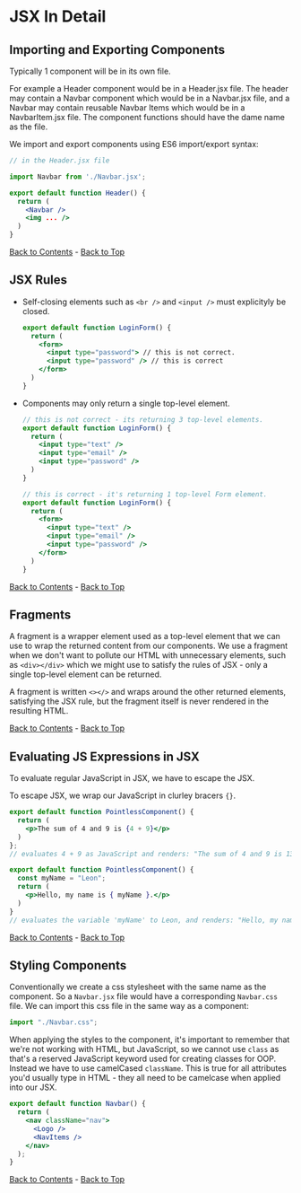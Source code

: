 # JSX In Detail

## Importing and Exporting Components

Typically 1 component will be in its own file.

For example a Header component would be in a Header.jsx file. The header may contain a Navbar component which would be in a Navbar.jsx file, and a Navbar may contain reusable Navbar Items which would be in a NavbarItem.jsx file. The component functions should have the dame name as the file.

We import and export components using ES6 import/export syntax:

```jsx
// in the Header.jsx file

import Navbar from './Navbar.jsx';

export default function Header() {
  return (
    <Navbar />
    <img ... />
  )
}
```

[Back to Contents](./README.md) - [Back to Top](#)

## JSX Rules

- Self-closing elements such as `<br />` and `<input />` must explicityly be closed.
  ```jsx
  export default function LoginForm() {
    return (
      <form>
        <input type="password"> // this is not correct.
        <input type="password" /> // this is correct
      </form>
    )
  }
  ```
- Components may only return a single top-level element.

  ```jsx
  // this is not correct - its returning 3 top-level elements.
  export default function LoginForm() {
    return (
      <input type="text" />
      <input type="email" />
      <input type="password" />
    )
  }

  // this is correct - it's returning 1 top-level Form element.
  export default function LoginForm() {
    return (
      <form>
        <input type="text" />
        <input type="email" />
        <input type="password" />
      </form>
    )
  }
  ```

[Back to Contents](./README.md) - [Back to Top](#)

## Fragments

A fragment is a wrapper element used as a top-level element that we can use to wrap the returned content from our components. We use a fragment when we don't want to pollute our HTML with unnecessary elements, such as `<div></div>` which we might use to satisfy the rules of JSX - only a single top-level element can be returned.

A fragment is written `<></>` and wraps around the other returned elements, satisfying the JSX rule, but the fragment itself is never rendered in the resulting HTML.

[Back to Contents](./README.md) - [Back to Top](#)

## Evaluating JS Expressions in JSX

To evaluate regular JavaScript in JSX, we have to escape the JSX.

To escape JSX, we wrap our JavaScript in clurley bracers `{}`.

```jsx
export default function PointlessComponent() {
  return (
    <p>The sum of 4 and 9 is {4 + 9}</p>
  )
};
// evaluates 4 + 9 as JavaScript and renders: "The sum of 4 and 9 is 13".

export default function PointlessComponent() {
  const myName = "Leon";
  return (
    <p>Hello, my name is { myName }.</p>
  )
}
// evaluates the variable 'myName' to Leon, and renders: "Hello, my name is Leon"
```

[Back to Contents](./README.md) - [Back to Top](#)

## Styling Components

Conventionally we create a css stylesheet with the same name as the component. So a `Navbar.jsx` file would have a corresponding `Navbar.css` file. We can import this css file in the same way as a component:

```jsx
import "./Navbar.css";
```

When applying the styles to the component, it's important to remember that we're not working with HTML, but JavaScript, so we cannot use `class` as that's a reserved JavaScript keyword used for creating classes for OOP. Instead we have to use camelCased `className`. This is true for all attributes you'd usually type in HTML - they all need to be camelcase when applied into our JSX.

```jsx
export default function Navbar() {
  return (
    <nav className="nav">
      <Logo />
      <NavItems />
    </nav>
  );
}
```

[Back to Contents](./README.md) - [Back to Top](#)
